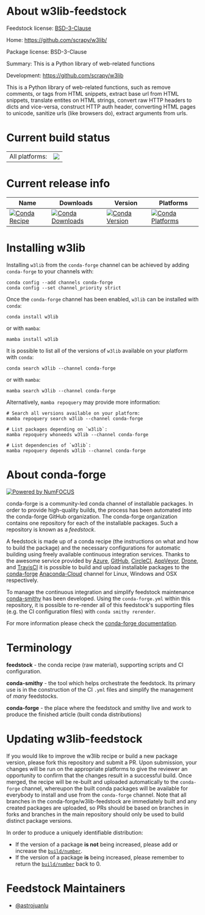 About w3lib-feedstock
=====================

Feedstock license: [BSD-3-Clause](https://github.com/conda-forge/w3lib-feedstock/blob/main/LICENSE.txt)

Home: https://github.com/scrapy/w3lib/

Package license: BSD-3-Clause

Summary: This is a Python library of web-related functions

Development: https://github.com/scrapy/w3lib

This is a Python library of web-related functions, such as
remove comments, or tags from HTML snippets,
extract base url from HTML snippets,
translate entites on HTML strings,
convert raw HTTP headers to dicts and vice-versa,
construct HTTP auth header,
converting HTML pages to unicode,
sanitize urls (like browsers do),
extract arguments from urls.


Current build status
====================


<table><tr><td>All platforms:</td>
    <td>
      <a href="https://dev.azure.com/conda-forge/feedstock-builds/_build/latest?definitionId=9005&branchName=main">
        <img src="https://dev.azure.com/conda-forge/feedstock-builds/_apis/build/status/w3lib-feedstock?branchName=main">
      </a>
    </td>
  </tr>
</table>

Current release info
====================

| Name | Downloads | Version | Platforms |
| --- | --- | --- | --- |
| [![Conda Recipe](https://img.shields.io/badge/recipe-w3lib-green.svg)](https://anaconda.org/conda-forge/w3lib) | [![Conda Downloads](https://img.shields.io/conda/dn/conda-forge/w3lib.svg)](https://anaconda.org/conda-forge/w3lib) | [![Conda Version](https://img.shields.io/conda/vn/conda-forge/w3lib.svg)](https://anaconda.org/conda-forge/w3lib) | [![Conda Platforms](https://img.shields.io/conda/pn/conda-forge/w3lib.svg)](https://anaconda.org/conda-forge/w3lib) |

Installing w3lib
================

Installing `w3lib` from the `conda-forge` channel can be achieved by adding `conda-forge` to your channels with:

```
conda config --add channels conda-forge
conda config --set channel_priority strict
```

Once the `conda-forge` channel has been enabled, `w3lib` can be installed with `conda`:

```
conda install w3lib
```

or with `mamba`:

```
mamba install w3lib
```

It is possible to list all of the versions of `w3lib` available on your platform with `conda`:

```
conda search w3lib --channel conda-forge
```

or with `mamba`:

```
mamba search w3lib --channel conda-forge
```

Alternatively, `mamba repoquery` may provide more information:

```
# Search all versions available on your platform:
mamba repoquery search w3lib --channel conda-forge

# List packages depending on `w3lib`:
mamba repoquery whoneeds w3lib --channel conda-forge

# List dependencies of `w3lib`:
mamba repoquery depends w3lib --channel conda-forge
```


About conda-forge
=================

[![Powered by
NumFOCUS](https://img.shields.io/badge/powered%20by-NumFOCUS-orange.svg?style=flat&colorA=E1523D&colorB=007D8A)](https://numfocus.org)

conda-forge is a community-led conda channel of installable packages.
In order to provide high-quality builds, the process has been automated into the
conda-forge GitHub organization. The conda-forge organization contains one repository
for each of the installable packages. Such a repository is known as a *feedstock*.

A feedstock is made up of a conda recipe (the instructions on what and how to build
the package) and the necessary configurations for automatic building using freely
available continuous integration services. Thanks to the awesome service provided by
[Azure](https://azure.microsoft.com/en-us/services/devops/), [GitHub](https://github.com/),
[CircleCI](https://circleci.com/), [AppVeyor](https://www.appveyor.com/),
[Drone](https://cloud.drone.io/welcome), and [TravisCI](https://travis-ci.com/)
it is possible to build and upload installable packages to the
[conda-forge](https://anaconda.org/conda-forge) [Anaconda-Cloud](https://anaconda.org/)
channel for Linux, Windows and OSX respectively.

To manage the continuous integration and simplify feedstock maintenance
[conda-smithy](https://github.com/conda-forge/conda-smithy) has been developed.
Using the ``conda-forge.yml`` within this repository, it is possible to re-render all of
this feedstock's supporting files (e.g. the CI configuration files) with ``conda smithy rerender``.

For more information please check the [conda-forge documentation](https://conda-forge.org/docs/).

Terminology
===========

**feedstock** - the conda recipe (raw material), supporting scripts and CI configuration.

**conda-smithy** - the tool which helps orchestrate the feedstock.
                   Its primary use is in the construction of the CI ``.yml`` files
                   and simplify the management of *many* feedstocks.

**conda-forge** - the place where the feedstock and smithy live and work to
                  produce the finished article (built conda distributions)


Updating w3lib-feedstock
========================

If you would like to improve the w3lib recipe or build a new
package version, please fork this repository and submit a PR. Upon submission,
your changes will be run on the appropriate platforms to give the reviewer an
opportunity to confirm that the changes result in a successful build. Once
merged, the recipe will be re-built and uploaded automatically to the
`conda-forge` channel, whereupon the built conda packages will be available for
everybody to install and use from the `conda-forge` channel.
Note that all branches in the conda-forge/w3lib-feedstock are
immediately built and any created packages are uploaded, so PRs should be based
on branches in forks and branches in the main repository should only be used to
build distinct package versions.

In order to produce a uniquely identifiable distribution:
 * If the version of a package **is not** being increased, please add or increase
   the [``build/number``](https://docs.conda.io/projects/conda-build/en/latest/resources/define-metadata.html#build-number-and-string).
 * If the version of a package **is** being increased, please remember to return
   the [``build/number``](https://docs.conda.io/projects/conda-build/en/latest/resources/define-metadata.html#build-number-and-string)
   back to 0.

Feedstock Maintainers
=====================

* [@astrojuanlu](https://github.com/astrojuanlu/)


